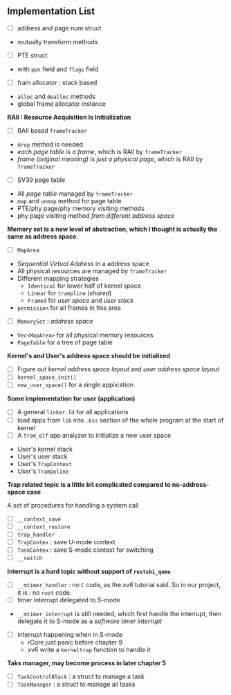 ## Implementation List

- [ ] address and page num struct
 - mutually transform methods
- [ ] PTE struct
 - with `ppn` field and `flags` field
- [ ] fram allocator : stack based
 - `alloc` and `dealloc` methods
 - global frame allocator instance

**RAII : Resource Acquisition Is Initialization**

- [ ] RAII based `frameTracker`
 - `drop` method is needed
 - *each page table is a frame*, which is RAII by `frameTracker`
 - *frame (original meaning) is just a physical page*, which is RAII by `frameTracker`

- [ ] SV39 page table
 - All *page table* managed by `frameTracker`  
 - `map` and `unmap` method for page table
 - PTE/phy page/phy memory visiting methods
 - phy page visiting method *from different address space*

**Memory set is a new level of abstraction, which I thought is actually the same as address space.**

- [ ] `MapArea`
 - *Sequential Virtual Address* in a address space
 - All physical resources are managed by `frameTracker`
 - Different mapping strategies
   - `Identical` for lower half of kernel space
   - `Linear` for `trampline` (*shared*)
   - `Framed` for *user space* and *user stack*
 - `permission` for all frames in this area


- [ ] `MemorySet` : *address space*
 - `Vec<MapArea>` for all physical memory resources
 - `PageTable` for a tree of page table

**Kernel's and User's address space should be initialized**

- [ ] Figure out *kernel address space layout* and *user address space layout*
- [ ] `kernel_space_init()`
- [ ] `new_user_space()` for a single application

**Some implementation for user (application)**

- [ ] A general `linker.ld` for all applications
- [ ] load apps from `lib` into `.bss` section of the whole program at the start of kernel
- [ ] A `from_elf` app analyzer to initialize a new user space
 - User's kernel stack
 - User's user stack
 - User's `TrapContext`
 - User's `Trampoline`


**Trap related topic is a little bit complicated compared to no-address-space case**

A set of procedures for handling a system call

- [ ] `__context_save`
- [ ] `__context_restore`
- [ ] `trap_handler`
- [ ] `TrapContex` : save U-mode context
- [ ] `TaskContex` : save S-mode context for switching
- [ ] `__switch`

**Interrupt is a hard topic without support of `rustsbi_qemu`**

- [ ] `__mtimer_handler` : no `C` code, as the xv6 tutorial said.
  So in our project, it is : no `rust` code.
- [ ] timer interrupt delegated to S-mode
 - `__mtimer_interrupt` is still needed, which first handle the interrupt, then delegate it to S-mode as a *software timer interrupt*
- [ ] interrupt happening when in S-mode
  - rCore just panic before chapter 9
  - xv6 write a `kerneltrap` function to handle it

**Taks manager, may become process in later chapter 5**

- [ ] `TaskControlBlock` : a struct to manage a task
- [ ] `TaskManager` : a struct to manage all tasks
